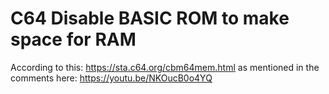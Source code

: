 # C64 Disable BASIC ROM to make space for RAM

According to this: https://sta.c64.org/cbm64mem.html as mentioned in the comments here: https://youtu.be/NKOucB0o4YQ
